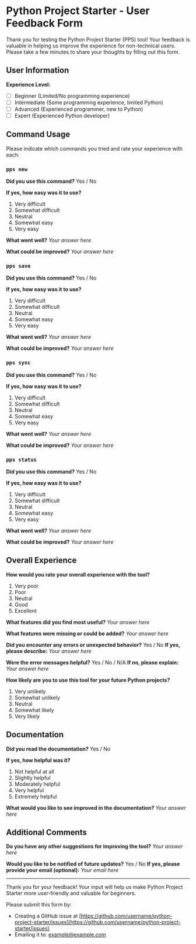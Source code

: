 # Python Project Starter - User Feedback Form

Thank you for testing the Python Project Starter (PPS) tool! Your feedback is valuable in helping us improve the experience for non-technical users. Please take a few minutes to share your thoughts by filling out this form.

## User Information

**Experience Level:**
- [ ] Beginner (Limited/No programming experience)
- [ ] Intermediate (Some programming experience, limited Python)
- [ ] Advanced (Experienced programmer, new to Python)
- [ ] Expert (Experienced Python developer)

## Command Usage

Please indicate which commands you tried and rate your experience with each:

### `pps new`

**Did you use this command?** Yes / No

**If yes, how easy was it to use?**
1. Very difficult
2. Somewhat difficult
3. Neutral
4. Somewhat easy
5. Very easy

**What went well?**
_Your answer here_

**What could be improved?**
_Your answer here_

### `pps save`

**Did you use this command?** Yes / No

**If yes, how easy was it to use?**
1. Very difficult
2. Somewhat difficult
3. Neutral
4. Somewhat easy
5. Very easy

**What went well?**
_Your answer here_

**What could be improved?**
_Your answer here_

### `pps sync`

**Did you use this command?** Yes / No

**If yes, how easy was it to use?**
1. Very difficult
2. Somewhat difficult
3. Neutral
4. Somewhat easy
5. Very easy

**What went well?**
_Your answer here_

**What could be improved?**
_Your answer here_

### `pps status`

**Did you use this command?** Yes / No

**If yes, how easy was it to use?**
1. Very difficult
2. Somewhat difficult
3. Neutral
4. Somewhat easy
5. Very easy

**What went well?**
_Your answer here_

**What could be improved?**
_Your answer here_

## Overall Experience

**How would you rate your overall experience with the tool?**
1. Very poor
2. Poor
3. Neutral
4. Good
5. Excellent

**What features did you find most useful?**
_Your answer here_

**What features were missing or could be added?**
_Your answer here_

**Did you encounter any errors or unexpected behavior?** Yes / No
**If yes, please describe:**
_Your answer here_

**Were the error messages helpful?** Yes / No / N/A
**If no, please explain:**
_Your answer here_

**How likely are you to use this tool for your future Python projects?**
1. Very unlikely
2. Somewhat unlikely
3. Neutral
4. Somewhat likely
5. Very likely

## Documentation

**Did you read the documentation?** Yes / No

**If yes, how helpful was it?**
1. Not helpful at all
2. Slightly helpful
3. Moderately helpful
4. Very helpful
5. Extremely helpful

**What would you like to see improved in the documentation?**
_Your answer here_

## Additional Comments

**Do you have any other suggestions for improving the tool?**
_Your answer here_

**Would you like to be notified of future updates?** Yes / No
**If yes, please provide your email (optional):**
_Your email here_

---

Thank you for your feedback! Your input will help us make Python Project Starter more user-friendly and valuable for beginners.

Please submit this form by:
- Creating a GitHub issue at [https://github.com/username/python-project-starter/issues](https://github.com/username/python-project-starter/issues)
- Emailing it to: example@example.com
